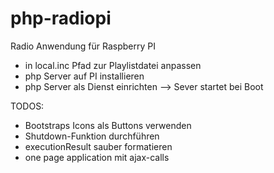 # php-radiopi
Radio Anwendung für Raspberry PI

- in local.inc Pfad zur Playlistdatei anpassen
- php Server auf PI installieren
- php Server als Dienst einrichten --> Sever startet bei Boot


TODOS:
- Bootstraps Icons als Buttons verwenden
- Shutdown-Funktion durchführen
- executionResult sauber formatieren
- one page application mit ajax-calls
